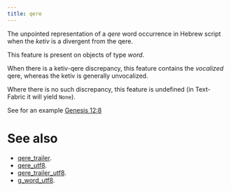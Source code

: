```yaml
---
title: qere
---
```


The unpointed representation of a *qere* word occurrence in Hebrew script when the *ketiv* is a divergent from the qere.

This feature is present on objects of type *word*.

When there is a ketiv-qere discrepancy, this feature contains the *vocalized* qere, whereas the ketiv is generally unvocalized.

Where there is no such discrepancy, this feature is undefined (in Text-Fabric it will yield `None`).

See for an example [Genesis 12:8](https://shebanq.ancient-data.org/hebrew/text?book=Genesis&chapter=12&verse=8&tp=txt_p)

# See also

* [qere_trailer](qere_trailer). 
* [qere_utf8](qere_utf8). 
* [qere_trailer_utf8](qere_trailer_utf8). 
* [g_word_utf8](g_word_utf8). 
